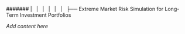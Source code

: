 ####### |   |   |   |   |   |   ├── Extreme Market Risk Simulation for Long-Term Investment Portfolios

*Add content here*